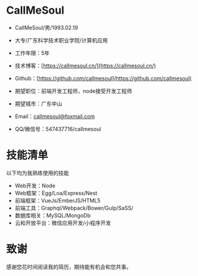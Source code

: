 # CallMeSoul

- CallMeSoul/男/1993.02.19
- 大专/广东科学技术职业学院/计算机应用
- 工作年限：5年
- 技术博客：[https://callmesoul.cn/](https://callmesoul.cn/)
- Github：[https://github.com/callmesoul](https://github.com/callmesoul)

- 期望职位：前端开发工程师，node接受开发工程师
- 期望城市：广东中山
- Email：callmesoul@foxmail.com
- QQ/微信号：547437716/callmesoul


# 技能清单
以下均为我熟练使用的技能

- Web开发：Node
- Web框架：Egg/Loa/Express/Nest
- 前端框架：VueJs/EmberJS/HTML5
- 前端工具：Graphql/Webpack/Bower/Gulp/SaSS/
- 数据库相关：MySQL/MongoDb
- 云和开放平台：微信应用开发/小程序开发


# 致谢
感谢您花时间阅读我的简历，期待能有机会和您共事。